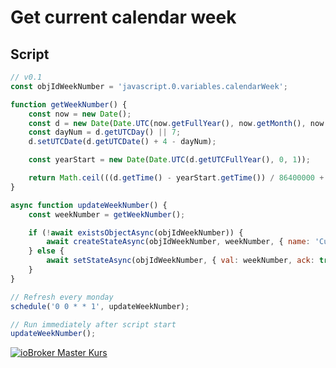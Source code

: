 # Get current calendar week

## Script

```javascript
// v0.1
const objIdWeekNumber = 'javascript.0.variables.calendarWeek';

function getWeekNumber() {
    const now = new Date();
    const d = new Date(Date.UTC(now.getFullYear(), now.getMonth(), now.getDate()));
    const dayNum = d.getUTCDay() || 7;
    d.setUTCDate(d.getUTCDate() + 4 - dayNum);

    const yearStart = new Date(Date.UTC(d.getUTCFullYear(), 0, 1));

    return Math.ceil(((d.getTime() - yearStart.getTime()) / 86400000 + 1) / 7);
}

async function updateWeekNumber() {
    const weekNumber = getWeekNumber();

    if (!await existsObjectAsync(objIdWeekNumber)) {
        await createStateAsync(objIdWeekNumber, weekNumber, { name: 'Current week number', type: 'number', role: 'value', read: true, write: false });
    } else {
        await setStateAsync(objIdWeekNumber, { val: weekNumber, ack: true });
    }
}

// Refresh every monday
schedule('0 0 * * 1', updateWeekNumber);

// Run immediately after script start
updateWeekNumber();
```

[![ioBroker Master Kurs](https://haus-automatisierung.com/images/ads/ioBroker-Kurs.png?2024)](https://haus-automatisierung.com/iobroker-kurs/?refid=iobroker-scripts)
